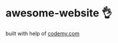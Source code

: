 # awesome-website :ok_hand:                                                                                                                                                                                                              
built with help of <a href="http://johnelder.com/">codemy.com</a>
